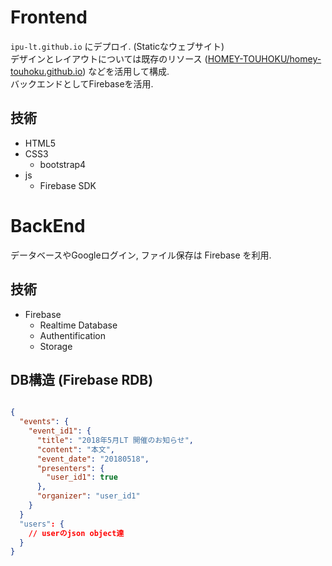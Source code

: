 
# Frontend

`ipu-lt.github.io` にデプロイ. (Staticなウェブサイト)  
デザインとレイアウトについては既存のリソース ([HOMEY-TOUHOKU/homey-touhoku.github.io](HOMEY-TOUHOKU/homey-touhoku.github.io)) などを活用して構成.  
バックエンドとしてFirebaseを活用.   
  
## 技術
* HTML5
* CSS3
  * bootstrap4
* js
  * Firebase SDK

# BackEnd

データベースやGoogleログイン, ファイル保存は Firebase を利用.

## 技術
* Firebase
  * Realtime Database
  * Authentification
  * Storage



## DB構造 (Firebase RDB)
```json

{
  "events": {
    "event_id1": {
      "title": "2018年5月LT 開催のお知らせ",
      "content": "本文",
      "event_date": "20180518",
      "presenters": {
        "user_id1": true
      },
      "organizer": "user_id1"
    }
  }
  "users": {
    // userのjson object達
  }
}

```
